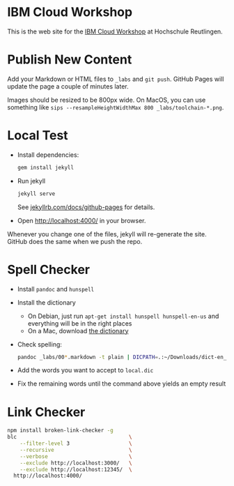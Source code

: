 # IBM Cloud Workshop

This is the web site for the [IBM Cloud Workshop](https://hrtclouddemo.github.io/) at Hochschule Reutlingen.

# Publish New Content

Add your Markdown or HTML files to `_labs` and `git push`. GitHub Pages will update the page a couple of minutes later.

Images should be resized to be 800px wide. On MacOS, you can use something like `sips --resampleHeightWidthMax 800 _labs/toolchain-*.png`.

# Local Test

* Install dependencies:

  ```bash
  gem install jekyll
  ```

* Run jekyll

  ```bash
  jekyll serve
  ```

  See [jekyllrb.com/docs/github-pages](http://jekyllrb.com/docs/github-pages/) for details.

* Open [http://localhost:4000/](http://localhost:4000/) in your browser.

Whenever you change one of the files, jekyll will re-generate the site. GitHub does the same when we push the repo.

# Spell Checker

* Install `pandoc` and `hunspell`
* Install the dictionary
  - On Debian, just run `apt-get install hunspell hunspell-en-us` and everything will be in the right places
  - On a Mac, download [the dictionary](https://sourceforge.net/projects/aoo-extensions/files/1470/1/en_us.oxt/download)
* Check spelling:

  ```bash
  pandoc _labs/00*.markdown -t plain | DICPATH=.:~/Downloads/dict-en_US/ hunspell -d en_US -p local.dic -l | sort -u
  ```
* Add the words you want to accept to `local.dic`
* Fix the remaining words until the command above yields an empty result

# Link Checker

```bash
npm install broken-link-checker -g
blc                                    \
    --filter-level 3                   \
    --recursive                        \
    --verbose                          \
    --exclude http://localhost:3000/   \
    --exclude http://localhost:12345/  \
  http://localhost:4000/
```
